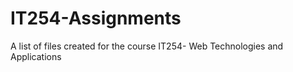 # IT254-Assignments
A list of files created for the course IT254- Web Technologies and Applications
